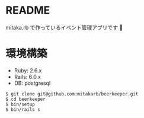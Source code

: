 # README
mitaka.rb で作っているイベント管理アプリです :beers:

# 環境構築
- Ruby: 2.6.x
- Rails: 6.0.x
- DB: postgresql

```shell
$ git clone git@github.com:mitakarb/beerkeeper.git
$ cd beerkeeper
$ bin/setup
$ bin/rails s
```
